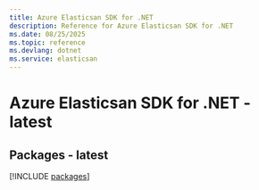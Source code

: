 ```yaml
---
title: Azure Elasticsan SDK for .NET
description: Reference for Azure Elasticsan SDK for .NET
ms.date: 08/25/2025
ms.topic: reference
ms.devlang: dotnet
ms.service: elasticsan
---
```

# Azure Elasticsan SDK for .NET - latest
## Packages - latest
[!INCLUDE [packages](elasticsan-index.md)]